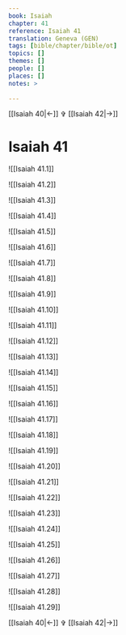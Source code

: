 ```yaml
---
book: Isaiah
chapter: 41
reference: Isaiah 41
translation: Geneva (GEN)
tags: [bible/chapter/bible/ot]
topics: []
themes: []
people: []
places: []
notes: >
  
---
```


[[Isaiah 40|<-]] ✞ [[Isaiah 42|->]]

# Isaiah 41

![[Isaiah 41.1]]

![[Isaiah 41.2]]

![[Isaiah 41.3]]

![[Isaiah 41.4]]

![[Isaiah 41.5]]

![[Isaiah 41.6]]

![[Isaiah 41.7]]

![[Isaiah 41.8]]

![[Isaiah 41.9]]

![[Isaiah 41.10]]

![[Isaiah 41.11]]

![[Isaiah 41.12]]

![[Isaiah 41.13]]

![[Isaiah 41.14]]

![[Isaiah 41.15]]

![[Isaiah 41.16]]

![[Isaiah 41.17]]

![[Isaiah 41.18]]

![[Isaiah 41.19]]

![[Isaiah 41.20]]

![[Isaiah 41.21]]

![[Isaiah 41.22]]

![[Isaiah 41.23]]

![[Isaiah 41.24]]

![[Isaiah 41.25]]

![[Isaiah 41.26]]

![[Isaiah 41.27]]

![[Isaiah 41.28]]

![[Isaiah 41.29]]

[[Isaiah 40|<-]] ✞ [[Isaiah 42|->]]
